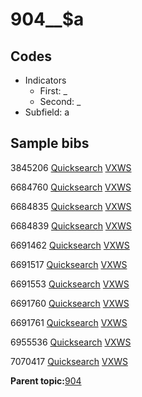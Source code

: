 # 904\_\_$a

## Codes

-   Indicators
    -   First: \_
    -   Second: \_
-   Subfield: a

## Sample bibs

3845206 [Quicksearch](https://search.library.yale.edu/catalog/3845206) [VXWS](http://prodorbis.library.yale.edu:7014/vxws/GetHoldingsService?bibId=3845206)

6684760 [Quicksearch](https://search.library.yale.edu/catalog/6684760) [VXWS](http://prodorbis.library.yale.edu:7014/vxws/GetHoldingsService?bibId=6684760)

6684835 [Quicksearch](https://search.library.yale.edu/catalog/6684835) [VXWS](http://prodorbis.library.yale.edu:7014/vxws/GetHoldingsService?bibId=6684835)

6684839 [Quicksearch](https://search.library.yale.edu/catalog/6684839) [VXWS](http://prodorbis.library.yale.edu:7014/vxws/GetHoldingsService?bibId=6684839)

6691462 [Quicksearch](https://search.library.yale.edu/catalog/6691462) [VXWS](http://prodorbis.library.yale.edu:7014/vxws/GetHoldingsService?bibId=6691462)

6691517 [Quicksearch](https://search.library.yale.edu/catalog/6691517) [VXWS](http://prodorbis.library.yale.edu:7014/vxws/GetHoldingsService?bibId=6691517)

6691553 [Quicksearch](https://search.library.yale.edu/catalog/6691553) [VXWS](http://prodorbis.library.yale.edu:7014/vxws/GetHoldingsService?bibId=6691553)

6691760 [Quicksearch](https://search.library.yale.edu/catalog/6691760) [VXWS](http://prodorbis.library.yale.edu:7014/vxws/GetHoldingsService?bibId=6691760)

6691761 [Quicksearch](https://search.library.yale.edu/catalog/6691761) [VXWS](http://prodorbis.library.yale.edu:7014/vxws/GetHoldingsService?bibId=6691761)

6955536 [Quicksearch](https://search.library.yale.edu/catalog/6955536) [VXWS](http://prodorbis.library.yale.edu:7014/vxws/GetHoldingsService?bibId=6955536)

7070417 [Quicksearch](https://search.library.yale.edu/catalog/7070417) [VXWS](http://prodorbis.library.yale.edu:7014/vxws/GetHoldingsService?bibId=7070417)

**Parent topic:**[904](../../tags/904/904.md)


